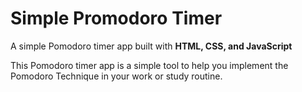 # Simple Promodoro Timer
A simple Pomodoro timer app built with **HTML, CSS, and JavaScript**

This Pomodoro timer app is a simple tool to help you implement the Pomodoro Technique in your work or study routine.
